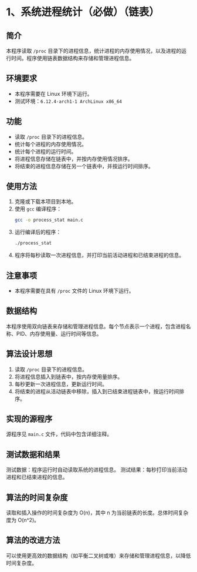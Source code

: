 # 1、系统进程统计（必做）（链表）

## 简介
本程序读取 `/proc` 目录下的进程信息，统计进程的内存使用情况，以及进程的运行时间。程序使用链表数据结构来存储和管理进程信息。

## 环境要求
- 本程序需要在 Linux 环境下运行。
- 测试环境：`6.12.4-arch1-1 ArchLinux x86_64`

## 功能
- 读取 `/proc` 目录下的进程信息。
- 统计每个进程的内存使用情况。
- 统计每个进程的运行时间。
- 将进程信息存储在链表中，并按内存使用情况排序。
- 将结束的进程信息存储在另一个链表中，并按运行时间排序。

## 使用方法
1. 克隆或下载本项目到本地。
2. 使用 `gcc` 编译程序：
    ```sh
    gcc -o process_stat main.c
    ```
3. 运行编译后的程序：
    ```sh
    ./process_stat
    ```
4. 程序将每秒读取一次进程信息，并打印当前活动进程和已结束进程的信息。

## 注意事项
- 本程序需要在具有 `/proc` 文件的 Linux 环境下运行。

## 数据结构
本程序使用双向链表来存储和管理进程信息。每个节点表示一个进程，包含进程名称、PID、内存使用量、运行时间等信息。

## 算法设计思想
1. 读取 `/proc` 目录下的进程信息。
2. 将进程信息插入到链表中，按内存使用量排序。
3. 每秒更新一次进程信息，更新运行时间。
4. 将结束的进程从活动链表中移除，插入到已结束进程链表中，按运行时间排序。

## 实现的源程序
源程序见 `main.c` 文件，代码中包含详细注释。

## 测试数据和结果
测试数据：程序运行时自动读取系统的进程信息。
测试结果：每秒打印当前活动进程和已结束进程的信息。

## 算法的时间复杂度
读取和插入操作的时间复杂度为 O(n)，其中 n 为当前链表的长度。总体时间复杂度为 O(n^2)。

## 算法的改进方法
可以使用更高效的数据结构（如平衡二叉树或堆）来存储和管理进程信息，以降低时间复杂度。
